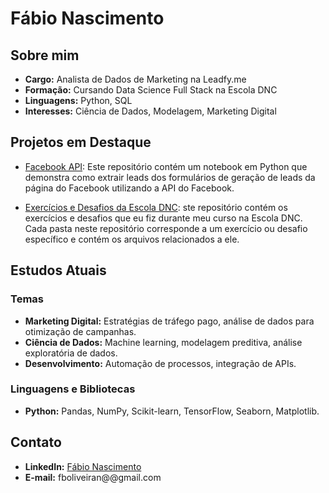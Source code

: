 # Fábio Nascimento

## Sobre mim
- **Cargo:** Analista de Dados de Marketing na Leadfy.me
- **Formação:** Cursando Data Science Full Stack na Escola DNC
- **Linguagens:** Python, SQL
- **Interesses:** Ciência de Dados, Modelagem, Marketing Digital

## Projetos em Destaque
- [Facebook API](https://github.com/fabiooliveir/facebook-api): Este repositório contém um notebook em Python que demonstra como extrair leads dos formulários de geração de leads da página do Facebook utilizando a API do Facebook.

- [Exercícios e Desafios da Escola DNC](https://github.com/fabiooliveir/exercicios_dnc): ste repositório contém os exercícios e desafios que eu fiz durante meu curso na Escola DNC. Cada pasta neste repositório corresponde a um exercício ou desafio específico e contém os arquivos relacionados a ele.

## Estudos Atuais
### Temas
- **Marketing Digital:** Estratégias de tráfego pago, análise de dados para otimização de campanhas.
- **Ciência de Dados:** Machine learning, modelagem preditiva, análise exploratória de dados.
- **Desenvolvimento:** Automação de processos, integração de APIs.

### Linguagens e Bibliotecas
- **Python:** Pandas, NumPy, Scikit-learn, TensorFlow, Seaborn, Matplotlib.

## Contato
- **LinkedIn:** [Fábio Nascimento](https://www.linkedin.com/in/brazilian-analytics-pro/)
- **E-mail:** fboliveiran@@gmail.com
